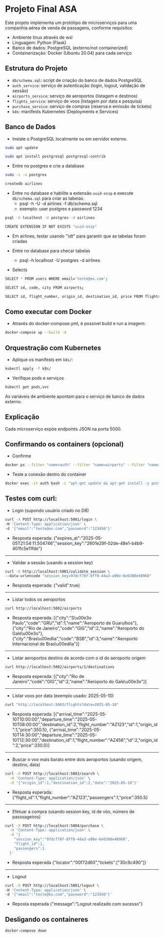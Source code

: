 # Projeto Final ASA

Este projeto implementa um protótipo de microserviços para uma companhia aérea de venda de passagens, conforme requisitos:

- Ambiente linux através de wsl
- Linguagem: Python (Flask)
- Banco de dados: PostgreSQL (externo/not containerized)
- Containerização: Docker (Ubuntu 20.04) para cada serviço

## Estrutura do Projeto

- `db/schema.sql`: script de criação do banco de dados PostgreSQL
- `auth_service`: serviço de autenticação (login, logout, validação de sessão)
- `airports_service`: serviço de aeroportos (listagem e destinos)
- `flights_service`: serviço de voos (listagem por data e pesquisa)
- `purchase_service`: serviço de compras (reserva e emissão de tickets)
- `k8s`: manifests Kubernetes (Deployments e Services)

## Banco de Dados

- Instale o PostgreSQL localmente ou em servidor externo.
```bash
sudo apt update

sudo apt install postgresql postgresql-contrib
```
    
- Entre no postgres e crie a database
```bash
sudo -i -u postgres

createdb airlines
```

- Entre no database e habilite a extensão `uuid-ossp` e execute `db/schema.sql` para criar as tabelas.
    - psql -h <host> -U <user> -d airlines -f db/schema.sql
    - exemplo: user postgres e password 1234
```bash
psql -h localhost -U postgres -d airlines

CREATE EXTENSION IF NOT EXISTS "uuid-ossp"
```

- Em airlines, testar usando "\dt" para garantir que as tabelas foram criadas

- Entre no database para checar tabelas
    - psql -h localhost -U postgres -d airlines

- Selects
```bash
SELECT * FROM users WHERE email='teste@ex.com';

SELECT id, code, city FROM airports;

SELECT id, flight_number, origin_id, destination_id, price FROM flights;
```

## Como executar com Docker

- Através do docker-compose.yml, é possível build e run a imagem:
```bash
docker-compose up --build -d
```

## Orquestração com Kubernetes

- Aplique os manifests em `k8s/`:
```bash
kubectl apply -f k8s/
```

- Verifique pods e serviços
```bash
kubectl get pods,svc
```

As variáveis de ambiente apontam para o serviço de banco de dados externo.

## Explicação

Cada microserviço expõe endpoints JSON na porta 5000.

## Confirmando os containers (opcional)

- Confirme
```bash
docker ps --filter "name=auth" --filter "name=airports" --filter "name=flights" --filter "name=purchase"
```

- Teste a conexão dentro do container
```bash
docker exec -it auth bash -c "apt-get update && apt-get install -y postgresql-client && psql -h host.docker.internal -U codey -d airlines -c '\dt'"
```

## Testes com curl:

- Login (supondo usuário criado no DB)
```bash
curl -X POST http://localhost:5001/login \
-H 'Content-Type: application/json' \
-d '{"email":"teste@ex.com","password":"123456"}'
```
- Resposta esperada:
{"expires_at":"2025-05-05T21:54:11.504746","session_key":"2601e29f-02de-48e1-b4b9-401fc5e11fde"}

--------------------------------------------------------------------------------------------------------------------------------------------

- Validar a sessão (usando a session key)
```bash
curl -G http://localhost:5001/validate_session \
--data-urlencode "session_key=97dcf78f-8ff8-44a3-a90e-6e6300e48968"
```
- Resposta esperada:
{"valid":true}

--------------------------------------------------------------------------------------------------------------------------------------------

- Listar todos os aeroportos
```bash
curl http://localhost:5002/airports
```
- Resposta esperada:
[{"city":"S\u00e3o Paulo","code":"GRU","id":1,"name":"Aeroporto de Guarulhos"},
{"city":"Rio de Janeiro","code":"GIG","id":2,"name":"Aeroporto do Gale\u00e3o"},
{"city":"Bras\u00edlia","code":"BSB","id":3,"name":"Aeroporto Internacional de Bras\u00edlia"}]

--------------------------------------------------------------------------------------------------------------------------------------------

- Listar aeroportos destino de acordo com o id do aeroporto origem
```bash
curl http://localhost:5002/airports/1/destinations
```
- Resposta esperada:
[{"city":"Rio de Janeiro","code":"GIG","id":2,"name":"Aeroporto do Gale\u00e3o"}]

--------------------------------------------------------------------------------------------------------------------------------------------

- Listar voos por data (exemplo usado: 2025-05-10)
```bash
curl "http://localhost:5003/flights?date=2025-05-10"
```
- Resposta esperada:
[{"arrival_time":"2025-05-10T10:00:00","departure_time":"2025-05-10T08:00:00","destination_id":2,"flight_number":"AZ123","id":1,"origin_id":1,"price":350.5},
{"arrival_time":"2025-05-10T14:30:00","departure_time":"2025-05-10T12:30:00","destination_id":1,"flight_number":"AZ456","id":2,"origin_id":2,"price":330.0}]

--------------------------------------------------------------------------------------------------------------------------------------------

- Buscar o voo mais barato entre dois aeroportos (usando origem, destino, data)
```bash
curl -X POST http://localhost:5003/search \
  -H 'Content-Type: application/json' \
  -d '{"origin_id":1,"destination_id":2,"date":"2025-05-10"}'
```
- Resposta esperada:
{"flight_id":1,"flight_number":"AZ123","passengers":1,"price":350.5}

--------------------------------------------------------------------------------------------------------------------------------------------

- Efetuar a compra (usando session key, id de vôo, número de passsageiros)
```bash
curl -X POST http://localhost:5004/purchase \
  -H 'Content-Type: application/json' \
  -d '{
    "session_key":"97dcf78f-8ff8-44a3-a90e-6e6300e48968",
    "flight_id":1,
    "passengers":1
  }'
```
- Resposta esperada
{"locator":"00f72d60","tickets":["30c9c490"]}

--------------------------------------------------------------------------------------------------------------------------------------------

- Logout
```bash
curl -X POST http://localhost:5001/logout \
-H 'Content-Type: application/json' \
-d '{"email":"teste@ex.com","password":"123456"}'
```
- Reposta esperada
{"message":"Logout realizado com sucesso"}

## Desligando os containeres
```bash
docker-compose down
```
